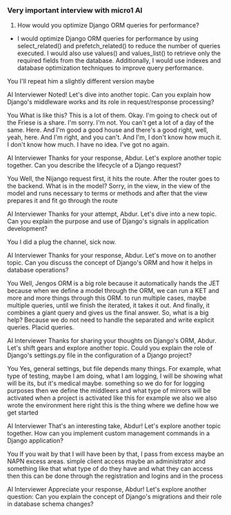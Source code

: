 ### Very important interview with micro1 AI

1. How would you optimize Django ORM queries for performance?
- I would optimize Django ORM queries for performance by using select_related() and prefetch_related() to reduce the number of queries executed. I would also use values() and values_list() to retrieve only the required fields from the database. Additionally, I would use indexes and database optimization techniques to improve query performance.

You
I'll repeat him a slightly different version maybe

AI Interviewer
Noted! Let's dive into another topic. Can you explain how Django's middleware works and its role in request/response processing?

You
What is like this? This is a lot of them. Okay. I'm going to check out of the Friese is a share. I'm sorry. I'm not. You can't get a lot of a day of the same. Here. And I'm good a good house and there's a good right, well, yeah, here. And I'm right, and you can't. And I'm, I don't know how much it. I don't know how much. I have no idea. I've got no again.

AI Interviewer
Thanks for your response, Abdur. Let's explore another topic together. Can you describe the lifecycle of a Django request?

You
Well, the Nijango request first, it hits the route. After the router goes to the backend. What is in the model? Sorry, in the view, in the view of the model and runs necessary to terms or methods and after that the view prepares it and fit go through the route

AI Interviewer
Thanks for your attempt, Abdur. Let's dive into a new topic. Can you explain the purpose and use of Django's signals in application development?

You
I did a plug the channel, sick now.

AI Interviewer
Thanks for your response, Abdur. Let's move on to another topic. Can you discuss the concept of Django's ORM and how it helps in database operations?

You
Well, Jengos ORM is a big role because it automatically hands the JET because when we define a model through the ORM, we can run a KET and more and more things through this ORM. to run multiple cases, maybe multiple queries, until we finish the iterated, it takes it out. And finally, it combines a giant query and gives us the final answer. So, what is a big help? Because we do not need to handle the separated and write explicit queries. Placid queries.

AI Interviewer
Thanks for sharing your thoughts on Django's ORM, Abdur. Let's shift gears and explore another topic. Could you explain the role of Django's settings.py file in the configuration of a Django project?

You
Yes, general settings, but file depends many things. For example, what type of testing, maybe I am doing, what I am logging, I will be showing what will be its, but it's medical maybe. something so we do for for logging purposes then we define the middleers and what type of mirrors will be activated when a project is activated like this for example we also we also wrote the environment here right this is the thing where we define how we get started

AI Interviewer
That's an interesting take, Abdur! Let's explore another topic together. How can you implement custom management commands in a Django application?

You
If you wait by that I will have been by that, I pass from excess maybe an NAPN excess areas. simple client access maybe an administrator and something like that what type of do they have and what they can access then this can be done through the registration and logins and in the process

AI Interviewer
Appreciate your response, Abdur! Let's explore another question: Can you explain the concept of Django's migrations and their role in database schema changes?
